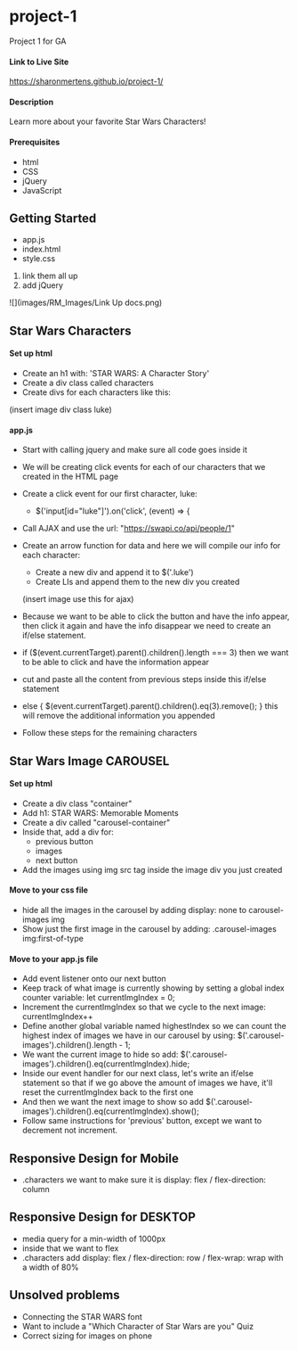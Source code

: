 # project-1
Project 1 for GA

#### Link to Live Site
https://sharonmertens.github.io/project-1/

#### Description
Learn more about your favorite Star Wars Characters!

#### Prerequisites

- html
- CSS
- jQuery
- JavaScript

## Getting Started
- app.js
- index.html
- style.css

1. link them all up
2. add jQuery

![](images/RM_Images/Link Up docs.png)

## Star Wars Characters

#### Set up html
- Create an h1 with: 'STAR WARS: A Character Story'
- Create a div class called characters
- Create divs for each characters like this:

(insert image div class luke)


#### app.js
- Start with calling jquery and make sure all code goes inside it
- We will be creating click events for each of our characters that we created in the HTML page
- Create a click event for our first character, luke:
  - $('input[id="luke"]').on('click', (event) => {
- Call AJAX and use the url: "https://swapi.co/api/people/1"
- Create an arrow function for data and here we will compile our info for each character:
  - Create a new div and append it to $('.luke')
  - Create LIs and append them to the new div you created

  (insert image use this for ajax)

- Because we want to be able to click the button and have the info appear, then click it again and have the info disappear we need to create an if/else statement.

- if ($(event.currentTarget).parent().children().length === 3) then we want to be able to click and have the information appear

- cut and paste all the content from previous steps inside this if/else statement

- else { $(event.currentTarget).parent().children().eq(3).remove(); } this will remove the additional information you appended

- Follow these steps for the remaining characters

## Star Wars Image CAROUSEL

#### Set up html
- Create a div class "container"
- Add h1: STAR WARS: Memorable Moments
- Create a div called "carousel-container"
- Inside that, add a div for:
  - previous button
  - images
  - next button
- Add the images using img src tag inside the image div you just created

#### Move to your css file
- hide all the images in the carousel by adding display: none to carousel-images img
- Show just the first image in the  carousel by adding: .carousel-images img:first-of-type

#### Move to your app.js file
- Add event listener onto our next button
- Keep track of what image is currently showing by setting a global index counter variable: let currentImgIndex = 0;
- Increment the currentImgIndex so that we cycle to the next image: currentImgIndex++
- Define another global variable named highestIndex so we can count the highest index of images we have in our carousel by using: $('.carousel-images').children().length - 1;
- We want the current image to hide so add: $('.carousel-images').children().eq(currentImgIndex).hide;
- Inside our event handler for our next class, let's write an if/else statement so that if we go above the amount of images we have, it'll reset the currentImgIndex back to the first one
- And then we want the next image to show so add $('.carousel-images').children().eq(currentImgIndex).show();
- Follow same instructions for 'previous' button, except we want to decrement not increment.

## Responsive Design for Mobile
- .characters we want to make sure it is display: flex / flex-direction: column

## Responsive Design for DESKTOP
- media query for a min-width of 1000px
- inside that we want to flex
- .characters add display: flex / flex-direction: row / flex-wrap: wrap with a width of 80%

## Unsolved problems
- Connecting the STAR WARS font
- Want to include a "Which Character of Star Wars are you" Quiz
- Correct sizing for images on phone
